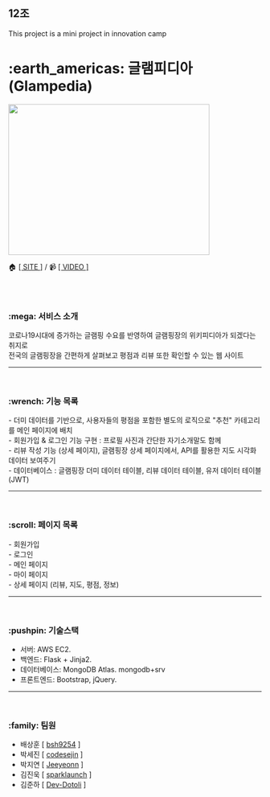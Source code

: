 <h2> 12조 </h2>
This project is a mini project in innovation camp

<br>
<h1> :earth_americas: 글램피디아 (Glampedia) </h1>
<img src="https://ifh.cc/g/545l40.jpg" width="400px" height="300px" >

 :house: [[ SITE ]](http://43.200.182.94/) / :video_camera: [[ VIDEO ]](https://www.youtube.com/watch?v=yhnZKP5NcHI) <br>

<br>
<br>

<h3> :mega: 서비스 소개</h3> 

코로나19시대에 증가하는 글램핑 수요를 반영하여 글램핑장의 위키피디아가 되겠다는 취지로 <br>
전국의 글램핑장을 간편하게 살펴보고 평점과 리뷰 또한 확인할 수 있는 웹 사이트

-------------
<br>

<h3> :wrench: 기능 목록 </h3> 
- 더미 데이터를 기반으로, 사용자들의 평점을 포함한 별도의 로직으로 "추천" 카테고리를 메인 페이지에 배치 <br>
- 회원가입 & 로그인 기능 구현 : 프로필 사진과 간단한 자기소개말도 함께 <br>
- 리뷰 작성 기능 (상세 페이지), 글램핑장 상세 페이지에서, API를 활용한 지도 시각화 데이터 보여주기<br>
- 데이터베이스 : 글램핑장 더미 데이터 테이블, 리뷰 데이터 테이블, 유저 데이터 테이블 (JWT)

-------------
<br>

<h3> :scroll: 페이지 목록 </h3> 
- 회원가입 <br>
- 로그인 <br>
- 메인 페이지  <br>
- 마이 페이지 <br>
- 상세 페이지 (리뷰, 지도, 평점, 정보)

-------------
<br>

<h3> :pushpin: 기술스택 </h3> 

- 서버: AWS EC2. <br>
- 백엔드: Flask + Jinja2. <br>
- 데이터베이스: MongoDB Atlas. mongodb+srv <br>
- 프론트엔드: Bootstrap, jQuery. 

-------------
<br>

<h3> :family: 팀원 </h3> 

- 배상훈 [ [bsh9254](https://github.com/bsh9254) ]
- 박세진 [ [codesejin](https://github.com/codesejin) ]
- 박지연 [ [Jeeyeonn](https://github.com/Jeeyeonn) ]
- 김진욱 [ [sparklaunch](https://github.com/sparklaunch) ]
- 김준하 [ [Dev-Dotoli](https://github.com/Dev-Dotoli) ]
